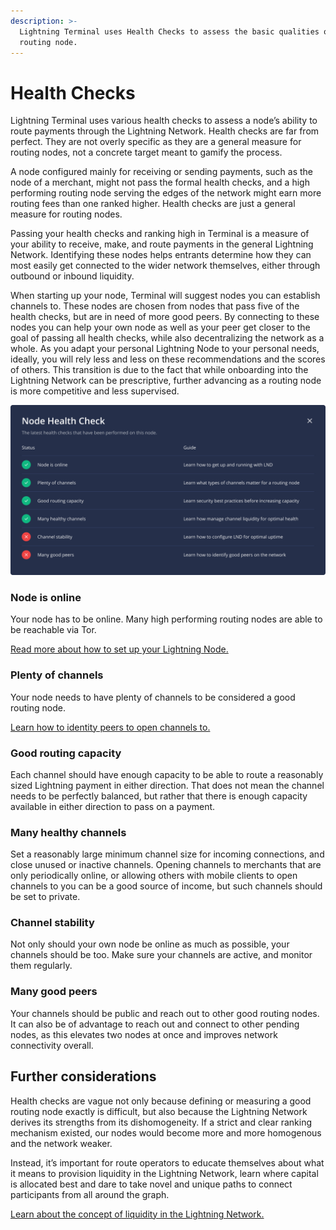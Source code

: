 ```yaml
---
description: >-
  Lightning Terminal uses Health Checks to assess the basic qualities of a
  routing node.
---
```


# Health Checks

Lightning Terminal uses various health checks to assess a node’s ability to route payments through the Lightning Network. Health checks are far from perfect. They are not overly specific as they are a general measure for routing nodes, not a concrete target meant to gamify the process.

A node configured mainly for receiving or sending payments, such as the node of a merchant, might not pass the formal health checks, and a high performing routing node serving the edges of the network might earn more routing fees than one ranked higher. Health checks are just a general measure for routing nodes.

Passing your health checks and ranking high in Terminal is a measure of your ability to receive, make, and route payments in the general Lightning Network. Identifying these nodes helps entrants determine how they can most easily get connected to the wider network themselves, either through outbound or inbound liquidity.

When starting up your node, Terminal will suggest nodes you can establish channels to. These nodes are chosen from nodes that pass five of the health checks, but are in need of more good peers. By connecting to these nodes you can help your own node as well as your peer get closer to the goal of passing all health checks, while also decentralizing the network as a whole. As you adapt your personal Lightning Node to your personal needs, ideally, you will rely less and less on these recommendations and the scores of others. This transition is due to the fact that while onboarding into the Lightning Network can be prescriptive, further advancing as a routing node is more competitive and less supervised.

![A node that passes four of six Health Checks](../../.gitbook/assets/NodeHealthCheck.png)

### Node is online <a href="#docs-internal-guid-59a0e0ee-7fff-b2ac-1ae4-4c05fde6d2e9" id="docs-internal-guid-59a0e0ee-7fff-b2ac-1ae4-4c05fde6d2e9"></a>

Your node has to be online. Many high performing routing nodes are able to be reachable via Tor.

[Read more about how to set up your Lightning Node.](../lnd/run-lnd.md)

### Plenty of channels <a href="#docs-internal-guid-201b06be-7fff-7fe2-e501-2808bc65282f" id="docs-internal-guid-201b06be-7fff-7fe2-e501-2808bc65282f"></a>

Your node needs to have plenty of channels to be considered a good routing node.

[Learn how to identity peers to open channels to.](../../the-lightning-network/the-gossip-network/identify-good-peers.md)

### Good routing capacity <a href="#docs-internal-guid-c1b63b70-7fff-11df-0443-7955fb15a3e2" id="docs-internal-guid-c1b63b70-7fff-11df-0443-7955fb15a3e2"></a>

Each channel should have enough capacity to be able to route a reasonably sized Lightning payment in either direction. That does not mean the channel needs to be perfectly balanced, but rather that there is enough capacity available in either direction to pass on a payment.

### Many healthy channels

Set a reasonably large minimum channel size for incoming connections, and close unused or inactive channels. Opening channels to merchants that are only periodically online, or allowing others with mobile clients to open channels to you can be a good source of income, but such channels should be set to private.

### Channel stability

Not only should your own node be online as much as possible, your channels should be too. Make sure your channels are active, and monitor them regularly.

### Many good peers

Your channels should be public and reach out to other good routing nodes. It can also be of advantage to reach out and connect to other pending nodes, as this elevates two nodes at once and improves network connectivity overall.

## Further considerations <a href="#docs-internal-guid-cb756221-7fff-082a-30ad-3797147544a7" id="docs-internal-guid-cb756221-7fff-082a-30ad-3797147544a7"></a>

Health checks are vague not only because defining or measuring a good routing node exactly is difficult, but also because the Lightning Network derives its strengths from its dishomogeneity. If a strict and clear ranking mechanism existed, our nodes would become more and more homogenous and the network weaker.

Instead, it’s important for route operators to educate themselves about what it means to provision liquidity in the Lightning Network, learn where capital is allocated best and dare to take novel and unique paths to connect participants from all around the graph.

[Learn about the concept of liquidity in the Lightning Network.](../../the-lightning-network/liquidity/understanding-liquidity.md)
